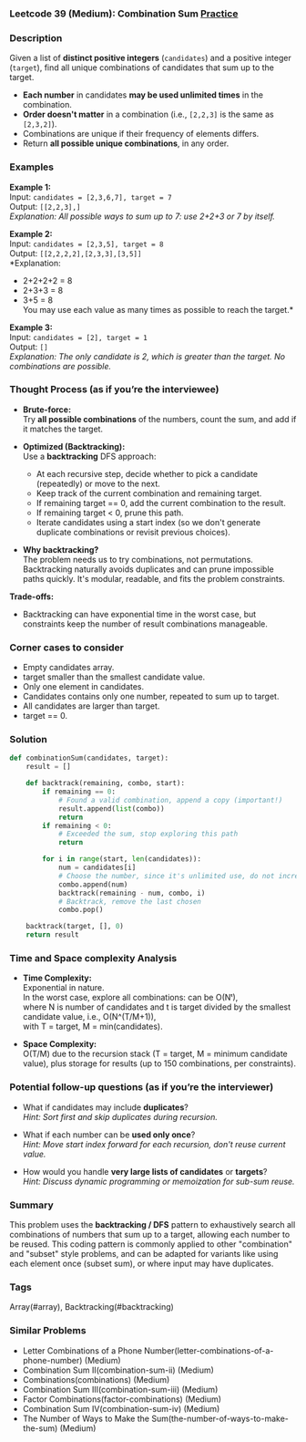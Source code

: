 ### Leetcode 39 (Medium): Combination Sum [Practice](https://leetcode.com/problems/combination-sum)

### Description  
Given a list of **distinct positive integers** (`candidates`) and a positive integer (`target`), find all unique combinations of candidates that sum up to the target.  
- **Each number** in candidates **may be used unlimited times** in the combination.
- **Order doesn't matter** in a combination (i.e., `[2,2,3]` is the same as `[2,3,2]`).
- Combinations are unique if their frequency of elements differs.
- Return **all possible unique combinations**, in any order.

### Examples  

**Example 1:**  
Input: `candidates = [2,3,6,7], target = 7`  
Output: `[[2,2,3],]`  
*Explanation: All possible ways to sum up to 7: use 2+2+3 or 7 by itself.*

**Example 2:**  
Input: `candidates = [2,3,5], target = 8`  
Output: `[[2,2,2,2],[2,3,3],[3,5]]`  
*Explanation:  
- 2+2+2+2 = 8  
- 2+3+3 = 8  
- 3+5 = 8  
You may use each value as many times as possible to reach the target.*

**Example 3:**  
Input: `candidates = [2], target = 1`  
Output: `[]`  
*Explanation: The only candidate is 2, which is greater than the target. No combinations are possible.*

### Thought Process (as if you’re the interviewee)  
- **Brute-force:**  
  Try **all possible combinations** of the numbers, count the sum, and add if it matches the target.

- **Optimized (Backtracking):**  
  Use a **backtracking** DFS approach:
  - At each recursive step, decide whether to pick a candidate (repeatedly) or move to the next.
  - Keep track of the current combination and remaining target.
  - If remaining target == 0, add the current combination to the result.
  - If remaining target < 0, prune this path.
  - Iterate candidates using a start index (so we don't generate duplicate combinations or revisit previous choices).

- **Why backtracking?**  
  The problem needs us to try combinations, not permutations. Backtracking naturally avoids duplicates and can prune impossible paths quickly. It's modular, readable, and fits the problem constraints.

**Trade-offs:**  
- Backtracking can have exponential time in the worst case, but constraints keep the number of result combinations manageable.

### Corner cases to consider  
- Empty candidates array.
- target smaller than the smallest candidate value.
- Only one element in candidates.
- Candidates contains only one number, repeated to sum up to target.
- All candidates are larger than target.
- target == 0.

### Solution

```python
def combinationSum(candidates, target):
    result = []

    def backtrack(remaining, combo, start):
        if remaining == 0:
            # Found a valid combination, append a copy (important!)
            result.append(list(combo))
            return
        if remaining < 0:
            # Exceeded the sum, stop exploring this path
            return

        for i in range(start, len(candidates)):
            num = candidates[i]
            # Choose the number, since it's unlimited use, do not increment i
            combo.append(num)
            backtrack(remaining - num, combo, i)
            # Backtrack, remove the last chosen
            combo.pop()

    backtrack(target, [], 0)
    return result
```

### Time and Space complexity Analysis  

- **Time Complexity:**  
  Exponential in nature.  
  In the worst case, explore all combinations: can be O(Nᵗ),  
  where N is number of candidates and t is target divided by the smallest candidate value, i.e., O(N^(T/M+1)),  
  with T = target, M = min(candidates).

- **Space Complexity:**  
  O(T/M) due to the recursion stack (T = target, M = minimum candidate value), plus storage for results (up to 150 combinations, per constraints).

### Potential follow-up questions (as if you’re the interviewer)  

- What if candidates may include **duplicates**?  
  *Hint: Sort first and skip duplicates during recursion.*

- What if each number can be **used only once**?  
  *Hint: Move start index forward for each recursion, don't reuse current value.*

- How would you handle **very large lists of candidates** or **targets**?  
  *Hint: Discuss dynamic programming or memoization for sub-sum reuse.*

### Summary
This problem uses the **backtracking / DFS** pattern to exhaustively search all combinations of numbers that sum up to a target, allowing each number to be reused. This coding pattern is commonly applied to other "combination" and "subset" style problems, and can be adapted for variants like using each element once (subset sum), or where input may have duplicates.

### Tags
Array(#array), Backtracking(#backtracking)

### Similar Problems
- Letter Combinations of a Phone Number(letter-combinations-of-a-phone-number) (Medium)
- Combination Sum II(combination-sum-ii) (Medium)
- Combinations(combinations) (Medium)
- Combination Sum III(combination-sum-iii) (Medium)
- Factor Combinations(factor-combinations) (Medium)
- Combination Sum IV(combination-sum-iv) (Medium)
- The Number of Ways to Make the Sum(the-number-of-ways-to-make-the-sum) (Medium)